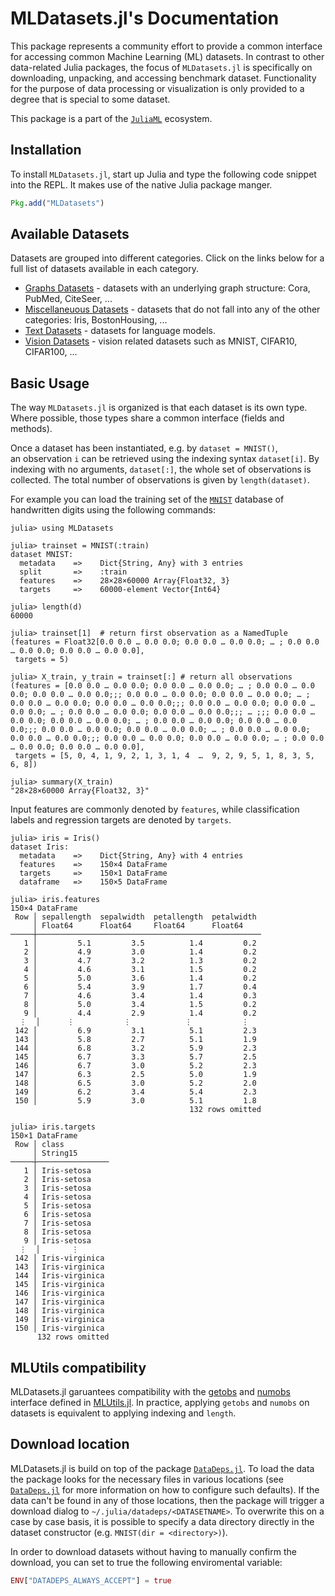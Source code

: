 # MLDatasets.jl's Documentation

This package represents a community effort to provide a common
interface for accessing common Machine Learning (ML) datasets. In
contrast to other data-related Julia packages, the focus of
`MLDatasets.jl` is specifically on downloading, unpacking, and
accessing benchmark dataset. Functionality for the purpose of
data processing or visualization is only provided to a degree
that is special to some dataset.

This package is a part of the
[`JuliaML`](https://github.com/JuliaML) ecosystem.

## Installation

To install `MLDatasets.jl`, start up Julia and type the following
code snippet into the REPL. It makes use of the native Julia
package manger.

```julia
Pkg.add("MLDatasets")
```

## Available Datasets

Datasets are grouped into different categories. Click on the links below for a full list of datasets available in each category.

- [Graphs Datasets](@ref) - datasets with an underlying graph structure: Cora, PubMed, CiteSeer, ...
- [Miscellaneuous Datasets](@ref) - datasets that do not fall into any of the other categories: Iris, BostonHousing, ...
- [Text Datasets](@ref) - datasets for language models. 
- [Vision Datasets](@ref) - vision related datasets such as MNIST, CIFAR10, CIFAR100, ... 


## Basic Usage

The way `MLDatasets.jl` is organized is that each dataset is its own type. 
Where possible, those types share a common interface (fields and methods). 

Once a dataset has been instantiated, e.g. by `dataset = MNIST()`,  
an observation `i` can be retrieved using the indexing syntax `dataset[i]`.
By indexing with no arguments, `dataset[:]`, the whole set of observations is collected.
The total number of observations is given by `length(dataset)`.

For example you can load the training set of the [`MNIST`](@ref)
database of handwritten digits using the following commands:
```julia-repl
julia> using MLDatasets

julia> trainset = MNIST(:train)
dataset MNIST:
  metadata    =>    Dict{String, Any} with 3 entries
  split       =>    :train
  features    =>    28×28×60000 Array{Float32, 3}
  targets     =>    60000-element Vector{Int64}

julia> length(d)
60000

julia> trainset[1]  # return first observation as a NamedTuple
(features = Float32[0.0 0.0 … 0.0 0.0; 0.0 0.0 … 0.0 0.0; … ; 0.0 0.0 … 0.0 0.0; 0.0 0.0 … 0.0 0.0], 
 targets = 5)

julia> X_train, y_train = trainset[:] # return all observations
(features = [0.0 0.0 … 0.0 0.0; 0.0 0.0 … 0.0 0.0; … ; 0.0 0.0 … 0.0 0.0; 0.0 0.0 … 0.0 0.0;;; 0.0 0.0 … 0.0 0.0; 0.0 0.0 … 0.0 0.0; … ; 0.0 0.0 … 0.0 0.0; 0.0 0.0 … 0.0 0.0;;; 0.0 0.0 … 0.0 0.0; 0.0 0.0 … 0.0 0.0; … ; 0.0 0.0 … 0.0 0.0; 0.0 0.0 … 0.0 0.0;;; … ;;; 0.0 0.0 … 0.0 0.0; 0.0 0.0 … 0.0 0.0; … ; 0.0 0.0 … 0.0 0.0; 0.0 0.0 … 0.0 0.0;;; 0.0 0.0 … 0.0 0.0; 0.0 0.0 … 0.0 0.0; … ; 0.0 0.0 … 0.0 0.0; 0.0 0.0 … 0.0 0.0;;; 0.0 0.0 … 0.0 0.0; 0.0 0.0 … 0.0 0.0; … ; 0.0 0.0 … 0.0 0.0; 0.0 0.0 … 0.0 0.0], 
 targets = [5, 0, 4, 1, 9, 2, 1, 3, 1, 4  …  9, 2, 9, 5, 1, 8, 3, 5, 6, 8])

julia> summary(X_train)
"28×28×60000 Array{Float32, 3}"
```

Input features are commonly denoted by `features`, while classification labels and regression targets are denoted by `targets`.

```julia-repl
julia> iris = Iris()
dataset Iris:
  metadata    =>    Dict{String, Any} with 4 entries
  features    =>    150×4 DataFrame
  targets     =>    150×1 DataFrame
  dataframe   =>    150×5 DataFrame

julia> iris.features
150×4 DataFrame
 Row │ sepallength  sepalwidth  petallength  petalwidth 
     │ Float64      Float64     Float64      Float64    
─────┼──────────────────────────────────────────────────
   1 │         5.1         3.5          1.4         0.2
   2 │         4.9         3.0          1.4         0.2
   3 │         4.7         3.2          1.3         0.2
   4 │         4.6         3.1          1.5         0.2
   5 │         5.0         3.6          1.4         0.2
   6 │         5.4         3.9          1.7         0.4
   7 │         4.6         3.4          1.4         0.3
   8 │         5.0         3.4          1.5         0.2
   9 │         4.4         2.9          1.4         0.2
  ⋮  │      ⋮           ⋮            ⋮           ⋮
 142 │         6.9         3.1          5.1         2.3
 143 │         5.8         2.7          5.1         1.9
 144 │         6.8         3.2          5.9         2.3
 145 │         6.7         3.3          5.7         2.5
 146 │         6.7         3.0          5.2         2.3
 147 │         6.3         2.5          5.0         1.9
 148 │         6.5         3.0          5.2         2.0
 149 │         6.2         3.4          5.4         2.3
 150 │         5.9         3.0          5.1         1.8
                                        132 rows omitted

julia> iris.targets
150×1 DataFrame
 Row │ class          
     │ String15       
─────┼────────────────
   1 │ Iris-setosa
   2 │ Iris-setosa
   3 │ Iris-setosa
   4 │ Iris-setosa
   5 │ Iris-setosa
   6 │ Iris-setosa
   7 │ Iris-setosa
   8 │ Iris-setosa
   9 │ Iris-setosa
  ⋮  │       ⋮
 142 │ Iris-virginica
 143 │ Iris-virginica
 144 │ Iris-virginica
 145 │ Iris-virginica
 146 │ Iris-virginica
 147 │ Iris-virginica
 148 │ Iris-virginica
 149 │ Iris-virginica
 150 │ Iris-virginica
      132 rows omitted
```

## MLUtils compatibility

MLDatasets.jl garuantees compatibility with the [getobs](https://juliaml.github.io/MLUtils.jl/dev/api/#MLUtils.getobs) and [numobs](https://juliaml.github.io/MLUtils.jl/dev/api/#MLUtils.numobs) interface defined in [MLUtils.jl](https://github.com/JuliaML/MLUtils.jl).
In practice, applying `getobs` and `numobs` on datasets is equivalent to applying indexing and `length`.

## Download location

MLDatasets.jl is build on top of the package
[`DataDeps.jl`](https://github.com/oxinabox/DataDeps.jl).
To load the data the package looks for the necessary files in
various locations (see
[`DataDeps.jl`](https://github.com/oxinabox/DataDeps.jl#configuration)
for more information on how to configure such defaults). If the
data can't be found in any of those locations, then the package
will trigger a download dialog to `~/.julia/datadeps/<DATASETNAME>`. To
overwrite this on a case by case basis, it is possible to specify
a data directory directly in the dataset constructor (e.g. `MNIST(dir = <directory>)`).

In order to download datasets without having to manually confirm the download, 
you can set to true the following enviromental variable:

```julia
ENV["DATADEPS_ALWAYS_ACCEPT"] = true
```
